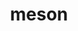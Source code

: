 ---
title: "meson"
layout: cache
categories: [package, v0.19]
meta: {"versions": ["0.63.3"], "compilers": ["gcc@=11.1.0", "gcc@=7.3.1", "gcc@=7.5.0", "oneapi@=2022.1.0"], "oss": ["amzn2", "ubuntu18.04", "ubuntu20.04"], "platforms": ["linux"], "targets": ["aarch64", "neoverse_n1", "x86_64", "x86_64_v3"], "stacks": ["aws-ahug", "aws-ahug-aarch64", "aws-isc", "aws-isc-aarch64", "data-vis-sdk", "e4s", "e4s-oneapi", "radiuss", "tutorial"], "num_specs": 8, "num_specs_by_stack": {"aws-isc-aarch64": 2, "aws-ahug-aarch64": 2, "aws-ahug": 1, "aws-isc": 1, "data-vis-sdk": 1, "tutorial": 1, "radiuss": 1, "e4s": 2, "e4s-oneapi": 1}}
spec_details: [{"hash": "hrr34rwrelrmfbmfoic7uzf2zi4ipq5c", "compiler": "gcc@=7.3.1", "versions": ["0.63.3"], "os": "amzn2", "platform": "linux", "target": "aarch64", "variants": ["build_system=python_pip", "patches=aa6c50d"], "stacks": ["aws-isc-aarch64", "aws-ahug-aarch64"], "size": "-", "tarball": "https://binaries.spack.io/releases/v0.19/build_cache/linux-amzn2-aarch64/gcc-7.3.1/meson-0.63.3/linux-amzn2-aarch64-gcc-7.3.1-meson-0.63.3-hrr34rwrelrmfbmfoic7uzf2zi4ipq5c.spack"}, {"hash": "aywqywdn33npfsbn77e4uiqzwqm3jao3", "compiler": "gcc@=7.3.1", "versions": ["0.63.3"], "os": "amzn2", "platform": "linux", "target": "neoverse_n1", "variants": ["build_system=python_pip", "patches=aa6c50d"], "stacks": ["aws-isc-aarch64", "aws-ahug-aarch64"], "size": "-", "tarball": "https://binaries.spack.io/releases/v0.19/build_cache/linux-amzn2-neoverse_n1/gcc-7.3.1/meson-0.63.3/linux-amzn2-neoverse_n1-gcc-7.3.1-meson-0.63.3-aywqywdn33npfsbn77e4uiqzwqm3jao3.spack"}, {"hash": "35udjcded4ofw4p33hxlkv5khzy755r4", "compiler": "gcc@=7.3.1", "versions": ["0.63.3"], "os": "amzn2", "platform": "linux", "target": "x86_64_v3", "variants": ["build_system=python_pip", "patches=aa6c50d"], "stacks": ["aws-ahug", "aws-isc"], "size": "-", "tarball": "https://binaries.spack.io/releases/v0.19/build_cache/linux-amzn2-x86_64_v3/gcc-7.3.1/meson-0.63.3/linux-amzn2-x86_64_v3-gcc-7.3.1-meson-0.63.3-35udjcded4ofw4p33hxlkv5khzy755r4.spack"}, {"hash": "t2244bkw5az3zsp77su4a2srledp3jjb", "compiler": "gcc@=7.5.0", "versions": ["0.63.3"], "os": "ubuntu18.04", "platform": "linux", "target": "x86_64", "variants": ["build_system=python_pip", "patches=aa6c50d"], "stacks": ["data-vis-sdk"], "size": "-", "tarball": "https://binaries.spack.io/releases/v0.19/build_cache/linux-ubuntu18.04-x86_64/gcc-7.5.0/meson-0.63.3/linux-ubuntu18.04-x86_64-gcc-7.5.0-meson-0.63.3-t2244bkw5az3zsp77su4a2srledp3jjb.spack"}, {"hash": "2zb5yeey5ging7mj2kmkegyzinonyvew", "compiler": "gcc@=7.5.0", "versions": ["0.63.3"], "os": "ubuntu18.04", "platform": "linux", "target": "x86_64", "variants": ["build_system=python_pip", "patches=aa6c50d"], "stacks": ["tutorial", "radiuss"], "size": "-", "tarball": "https://binaries.spack.io/releases/v0.19/build_cache/linux-ubuntu18.04-x86_64/gcc-7.5.0/meson-0.63.3/linux-ubuntu18.04-x86_64-gcc-7.5.0-meson-0.63.3-2zb5yeey5ging7mj2kmkegyzinonyvew.spack"}, {"hash": "x5leqnggvt32rpftkoyyseovugy5bpc4", "compiler": "gcc@=11.1.0", "versions": ["0.63.3"], "os": "ubuntu20.04", "platform": "linux", "target": "x86_64", "variants": ["build_system=python_pip", "patches=aa6c50d"], "stacks": ["e4s"], "size": "-", "tarball": "https://binaries.spack.io/releases/v0.19/build_cache/linux-ubuntu20.04-x86_64/gcc-11.1.0/meson-0.63.3/linux-ubuntu20.04-x86_64-gcc-11.1.0-meson-0.63.3-x5leqnggvt32rpftkoyyseovugy5bpc4.spack"}, {"hash": "6qvmnj3ihglhkcmz2seg564jfzjywnpl", "compiler": "gcc@=11.1.0", "versions": ["0.63.3"], "os": "ubuntu20.04", "platform": "linux", "target": "x86_64", "variants": ["build_system=python_pip", "patches=aa6c50d"], "stacks": ["e4s"], "size": "-", "tarball": "https://binaries.spack.io/releases/v0.19/build_cache/linux-ubuntu20.04-x86_64/gcc-11.1.0/meson-0.63.3/linux-ubuntu20.04-x86_64-gcc-11.1.0-meson-0.63.3-6qvmnj3ihglhkcmz2seg564jfzjywnpl.spack"}, {"hash": "ecrjw4ahj4kszzv5tyoaw2dg3fgnufw2", "compiler": "oneapi@=2022.1.0", "versions": ["0.63.3"], "os": "ubuntu20.04", "platform": "linux", "target": "x86_64", "variants": ["build_system=python_pip", "patches=6a9b7f3,aa6c50d"], "stacks": ["e4s-oneapi"], "size": "-", "tarball": "https://binaries.spack.io/releases/v0.19/build_cache/linux-ubuntu20.04-x86_64/oneapi-2022.1.0/meson-0.63.3/linux-ubuntu20.04-x86_64-oneapi-2022.1.0-meson-0.63.3-ecrjw4ahj4kszzv5tyoaw2dg3fgnufw2.spack"}]
---